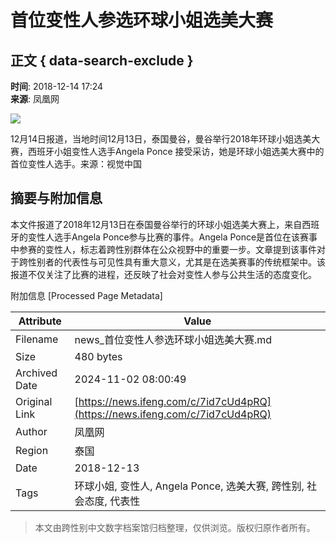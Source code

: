 # 首位变性人参选环球小姐选美大赛

## 正文 { data-search-exclude }


**时间**: 2018-12-14 17:24  
**来源**: 凤凰网  

![](https://p0.ifengimg.com/2018_50/dbeeeb9d-4f31-4198-ab90-b0fe92e7ae84_7507CDC7309B4AAD49C24C3EF4BD6FF7DF1CBB91_w1024_h683.jpg)

12月14日报道，当地时间12月13日，泰国曼谷，曼谷举行2018年环球小姐选美大赛，西班牙小姐变性人选手Angela Ponce 接受采访，她是环球小姐选美大赛中的首位变性人选手。来源：视觉中国

## 摘要与附加信息

<!-- tcd_abstract -->
本文件报道了2018年12月13日在泰国曼谷举行的环球小姐选美大赛上，来自西班牙的变性人选手Angela Ponce参与比赛的事件。Angela Ponce是首位在该赛事中参赛的变性人，标志着跨性别群体在公众视野中的重要一步。文章提到该事件对于跨性别者的代表性与可见性具有重大意义，尤其是在选美赛事的传统框架中。该报道不仅关注了比赛的进程，还反映了社会对变性人参与公共生活的态度变化。
<!-- tcd_abstract_end -->

附加信息 [Processed Page Metadata]

| Attribute       | Value                                  |
|-----------------|----------------------------------------|
| Filename        | news_首位变性人参选环球小姐选美大赛.md                             |
| Size            | 480 bytes                           |
| Archived Date   | 2024-11-02 08:00:49                             |
| Original Link   | [https://news.ifeng.com/c/7id7cUd4pRQ](https://news.ifeng.com/c/7id7cUd4pRQ)                       |
| Author          | 凤凰网                               |
| Region          | 泰国                               |
| Date            | 2018-12-13                                 |
| Tags            | 环球小姐, 变性人, Angela Ponce, 选美大赛, 跨性别, 社会态度, 代表性                                 |
>
> 本文由跨性别中文数字档案馆归档整理，仅供浏览。版权归原作者所有。
>